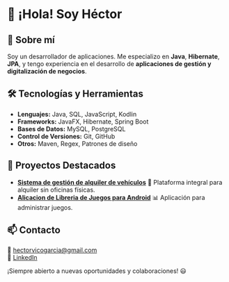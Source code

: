 # 👋 ¡Hola! Soy Héctor

## 🚀 Sobre mí
Soy un desarrollador de aplicaciones. Me especializo en **Java**, **Hibernate**, **JPA**, y tengo experiencia en el desarrollo de **aplicaciones de gestión y digitalización de negocios**.

## 🛠️ Tecnologías y Herramientas
- **Lenguajes:** Java, SQL, JavaScript, Kodlin
- **Frameworks:** JavaFX, Hibernate, Spring Boot
- **Bases de Datos:** MySQL, PostgreSQL
- **Control de Versiones:** Git, GitHub
- **Otros:** Maven, Regex, Patrones de diseño

## 📌 Proyectos Destacados
- **[Sistema de gestión de alquiler de vehículos](Driftorcar)** 🚗 Plataforma integral para alquiler sin oficinas físicas.
- **[Alicacion de Libreria de Juegos para Android](GameDex)** 📊 Aplicación para administrar juegos.

## 📫 Contacto
📩 hectorvicogarcia@gmail.com  
💼 [LinkedIn](https://www.linkedin.com/in/h%C3%A9ctor-vico-a50a38252/)  

¡Siempre abierto a nuevas oportunidades y colaboraciones! 😃

